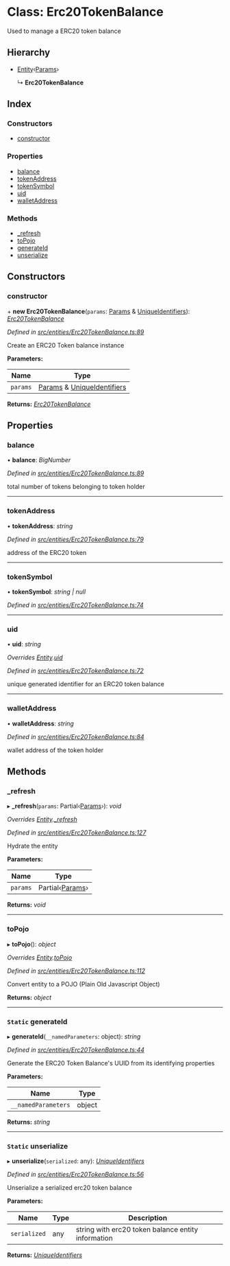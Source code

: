 # Class: Erc20TokenBalance

Used to manage a ERC20 token balance

## Hierarchy

* [Entity](entities.entity.md)‹[Params](../interfaces/entities.params-1.md)›

  ↳ **Erc20TokenBalance**

## Index

### Constructors

* [constructor](entities.erc20tokenbalance.md#constructor)

### Properties

* [balance](entities.erc20tokenbalance.md#balance)
* [tokenAddress](entities.erc20tokenbalance.md#tokenaddress)
* [tokenSymbol](entities.erc20tokenbalance.md#tokensymbol)
* [uid](entities.erc20tokenbalance.md#uid)
* [walletAddress](entities.erc20tokenbalance.md#walletaddress)

### Methods

* [_refresh](entities.erc20tokenbalance.md#_refresh)
* [toPojo](entities.erc20tokenbalance.md#topojo)
* [generateId](entities.erc20tokenbalance.md#static-generateid)
* [unserialize](entities.erc20tokenbalance.md#static-unserialize)

## Constructors

###  constructor

\+ **new Erc20TokenBalance**(`params`: [Params](../interfaces/entities.params-1.md) & [UniqueIdentifiers](../interfaces/entities.uniqueidentifiers-7.md)): *[Erc20TokenBalance](entities.erc20tokenbalance.md)*

*Defined in [src/entities/Erc20TokenBalance.ts:89](https://github.com/PolymathNetwork/polymath-sdk/blob/ce52226/src/entities/Erc20TokenBalance.ts#L89)*

Create an ERC20 Token balance instance

**Parameters:**

Name | Type |
------ | ------ |
`params` | [Params](../interfaces/entities.params-1.md) & [UniqueIdentifiers](../interfaces/entities.uniqueidentifiers-7.md) |

**Returns:** *[Erc20TokenBalance](entities.erc20tokenbalance.md)*

## Properties

###  balance

• **balance**: *BigNumber*

*Defined in [src/entities/Erc20TokenBalance.ts:89](https://github.com/PolymathNetwork/polymath-sdk/blob/ce52226/src/entities/Erc20TokenBalance.ts#L89)*

total number of tokens belonging to token holder

___

###  tokenAddress

• **tokenAddress**: *string*

*Defined in [src/entities/Erc20TokenBalance.ts:79](https://github.com/PolymathNetwork/polymath-sdk/blob/ce52226/src/entities/Erc20TokenBalance.ts#L79)*

address of the ERC20 token

___

###  tokenSymbol

• **tokenSymbol**: *string | null*

*Defined in [src/entities/Erc20TokenBalance.ts:74](https://github.com/PolymathNetwork/polymath-sdk/blob/ce52226/src/entities/Erc20TokenBalance.ts#L74)*

___

###  uid

• **uid**: *string*

*Overrides [Entity](entities.entity.md).[uid](entities.entity.md#abstract-uid)*

*Defined in [src/entities/Erc20TokenBalance.ts:72](https://github.com/PolymathNetwork/polymath-sdk/blob/ce52226/src/entities/Erc20TokenBalance.ts#L72)*

unique generated identifier for an ERC20 token balance

___

###  walletAddress

• **walletAddress**: *string*

*Defined in [src/entities/Erc20TokenBalance.ts:84](https://github.com/PolymathNetwork/polymath-sdk/blob/ce52226/src/entities/Erc20TokenBalance.ts#L84)*

wallet address of the token holder

## Methods

###  _refresh

▸ **_refresh**(`params`: Partial‹[Params](../interfaces/entities.params-1.md)›): *void*

*Overrides [Entity](entities.entity.md).[_refresh](entities.entity.md#abstract-_refresh)*

*Defined in [src/entities/Erc20TokenBalance.ts:127](https://github.com/PolymathNetwork/polymath-sdk/blob/ce52226/src/entities/Erc20TokenBalance.ts#L127)*

Hydrate the entity

**Parameters:**

Name | Type |
------ | ------ |
`params` | Partial‹[Params](../interfaces/entities.params-1.md)› |

**Returns:** *void*

___

###  toPojo

▸ **toPojo**(): *object*

*Overrides [Entity](entities.entity.md).[toPojo](entities.entity.md#abstract-topojo)*

*Defined in [src/entities/Erc20TokenBalance.ts:112](https://github.com/PolymathNetwork/polymath-sdk/blob/ce52226/src/entities/Erc20TokenBalance.ts#L112)*

Convert entity to a POJO (Plain Old Javascript Object)

**Returns:** *object*

___

### `Static` generateId

▸ **generateId**(`__namedParameters`: object): *string*

*Defined in [src/entities/Erc20TokenBalance.ts:44](https://github.com/PolymathNetwork/polymath-sdk/blob/ce52226/src/entities/Erc20TokenBalance.ts#L44)*

Generate the ERC20 Token Balance's UUID from its identifying properties

**Parameters:**

Name | Type |
------ | ------ |
`__namedParameters` | object |

**Returns:** *string*

___

### `Static` unserialize

▸ **unserialize**(`serialized`: any): *[UniqueIdentifiers](../interfaces/entities.uniqueidentifiers-7.md)*

*Defined in [src/entities/Erc20TokenBalance.ts:56](https://github.com/PolymathNetwork/polymath-sdk/blob/ce52226/src/entities/Erc20TokenBalance.ts#L56)*

Unserialize a serialized erc20 token balance

**Parameters:**

Name | Type | Description |
------ | ------ | ------ |
`serialized` | any | string with erc20 token balance entity information  |

**Returns:** *[UniqueIdentifiers](../interfaces/entities.uniqueidentifiers-7.md)*
